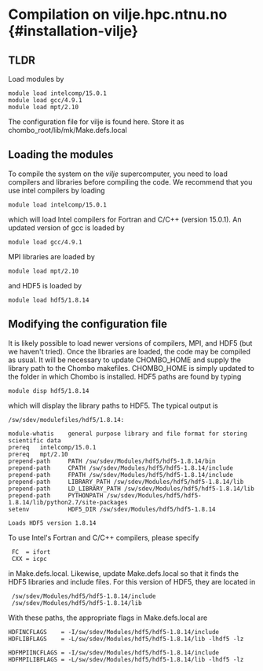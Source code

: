 Compilation on vilje.hpc.ntnu.no {#installation-vilje}
================================

TLDR
----
Load modules by

    module load intelcomp/15.0.1
    module load gcc/4.9.1
    module load mpt/2.10

The configuration file for vilje is found here. Store it as chombo_root/lib/mk/Make.defs.local

Loading the modules
-------------------
To compile the system on the *vilje* supercomputer, you need to load compilers and libraries before compiling the code. We recommend that you use intel compilers by loading

    module load intelcomp/15.0.1

which will load Intel compilers for Fortran and C/C++ (version 15.0.1). An updated version of gcc is loaded by

    module load gcc/4.9.1
    
MPI libraries are loaded by 

    module load mpt/2.10

and HDF5 is loaded by 

    module load hdf5/1.8.14

Modifying the configuration file
--------------------------------

It is likely possible to load newer versions of compilers, MPI, and HDF5 (but we haven't tried). Once the libraries are loaded, the code may be compiled as usual. It will be necessary to update CHOMBO_HOME and supply the library path to the Chombo makefiles. 
CHOMBO_HOME is simply updated to the folder in which Chombo is installed. HDF5 paths are found by typing

    module disp hdf5/1.8.14

which will display the library paths to HDF5. The typical output is

    /sw/sdev/modulefiles/hdf5/1.8.14:
    
    module-whatis    general purpose library and file format for storing scientific data 
    prereq   intelcomp/15.0.1 
    prereq   mpt/2.10 
    prepend-path     PATH /sw/sdev/Modules/hdf5/hdf5-1.8.14/bin 
    prepend-path     CPATH /sw/sdev/Modules/hdf5/hdf5-1.8.14/include 
    prepend-path     FPATH /sw/sdev/Modules/hdf5/hdf5-1.8.14/include 
    prepend-path     LIBRARY_PATH /sw/sdev/Modules/hdf5/hdf5-1.8.14/lib 
    prepend-path     LD_LIBRARY_PATH /sw/sdev/Modules/hdf5/hdf5-1.8.14/lib 
    prepend-path     PYTHONPATH /sw/sdev/Modules/hdf5/hdf5-1.8.14/lib/python2.7/site-packages 
    setenv           HDF5_DIR /sw/sdev/Modules/hdf5/hdf5-1.8.14 
        
    Loads HDF5 version 1.8.14

To use Intel's Fortran and C/C++ compilers, please specify

     FC  = ifort
     CXX = icpc

in Make.defs.local. Likewise, update Make.defs.local so that it finds the HDF5 libraries and include files. For this version of HDF5, they are located in

     /sw/sdev/Modules/hdf5/hdf5-1.8.14/include 
     /sw/sdev/Modules/hdf5/hdf5-1.8.14/lib 

With these paths, the appropriate flags in Make.defs.local are

    HDFINCFLAGS    = -I/sw/sdev/Modules/hdf5/hdf5-1.8.14/include 
    HDFLIBFLAGS    = -L/sw/sdev/Modules/hdf5/hdf5-1.8.14/lib -lhdf5 -lz 

    HDFMPIINCFLAGS = -I/sw/sdev/Modules/hdf5/hdf5-1.8.14/include 
    HDFMPILIBFLAGS = -L/sw/sdev/Modules/hdf5/hdf5-1.8.14/lib -lhdf5 -lz